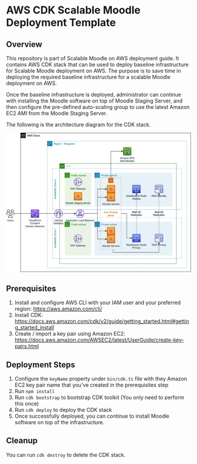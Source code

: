 # AWS CDK Scalable Moodle Deployment Template

## Overview

This repository is part of Scalable Moodle on AWS deployment guide. It contains AWS CDK stack that can be used to deploy baseline infrastructure for Scalable Moodle deployment on AWS. The purpose is to save time in deploying the required baseline infrastructure for a scalable Moodle deployment on AWS.

Once the baseline infrastructure is deployed, administrator can continue with installing the Moodle software on top of Moodle Staging Server, and then configure the pre-defined auto-scaling group to use the latest Amazon EC2 AMI from the Moodle Staging Server.

The following is the architecture diagram for the CDK stack.

![Architecture Diagram](architecture-diagram.jpg)

## Prerequisites

1. Install and configure AWS CLI with your IAM user and your preferred region: https://aws.amazon.com/cli/
2. Install CDK: https://docs.aws.amazon.com/cdk/v2/guide/getting_started.html#getting_started_install
3. Create / import a key pair using Amazon EC2: https://docs.aws.amazon.com/AWSEC2/latest/UserGuide/create-key-pairs.html

## Deployment Steps

1. Configure the `keyName` property under `bin/cdk.ts` file with they Amazon EC2 key pair name that you've created in the prerequisites step
2. Run `npm install`
3. Run `cdk bootstrap` to bootstrap CDK toolkit (You only need to perform this once)
4. Run `cdk deploy` to deploy the CDK stack
5. Once successfully deployed, you can continue to install Moodle software on top of the infrastructure.

## Cleanup

You can run `cdk destroy` to delete the CDK stack.